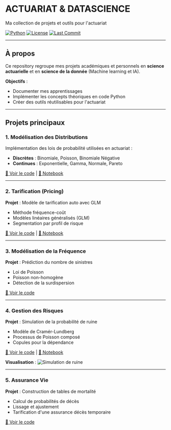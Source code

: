 # ACTUARIAT & DATASCIENCE 

Ma collection de projets et outils pour l'actuariat

[![Python](https://img.shields.io/badge/Python-3.9+-blue.svg)](https://www.python.org/)
[![License](https://img.shields.io/badge/License-MIT-green.svg)](LICENSE)
[![Last Commit](https://img.shields.io/github/last-commit/ton-username/actuarial-toolkit)]()

---

## À propos

Ce repository regroupe mes projets académiques et personnels en **science actuarielle** et en **science de la donnée** (Machine learning et IA).

**Objectifs** :
- Documenter mes apprentissages
- Implémenter les concepts théoriques en code Python
- Créer des outils réutilisables pour l'actuariat


---

## Projets principaux

### 1. Modélisation des Distributions
Implémentation des lois de probabilité utilisées en actuariat :
- **Discrètes** : Binomiale, Poisson, Binomiale Négative
- **Continues** : Exponentielle, Gamma, Normale, Pareto

[📂 Voir le code](01_distributions/) | [📓 Notebook](notebooks/01_intro_distributions.ipynb)

---

### 2. Tarification (Pricing)
**Projet** : Modèle de tarification auto avec GLM

- Méthode fréquence-coût
- Modèles linéaires généralisés (GLM)
- Segmentation par profil de risque

[📂 Voir le code](02_pricing/) | [📓 Notebook](notebooks/02_case_study_auto_insurance.ipynb)


---

### 3. Modélisation de la Fréquence
**Projet** : Prédiction du nombre de sinistres

- Loi de Poisson
- Poisson non-homogène
- Détection de la surdispersion

[📂 Voir le code](03_claims_modeling/)

---

### 4. Gestion des Risques
**Projet** : Simulation de la probabilité de ruine

- Modèle de Cramér-Lundberg
- Processus de Poisson composé
- Copules pour la dépendance

[📂 Voir le code](04_risk_management/) | [📓 Notebook](notebooks/03_ruin_probability.ipynb)

**Visualisation** :
![Simulation de ruine](assets/ruin_simulation.png)

---

### 5. Assurance Vie
**Projet** : Construction de tables de mortalité

- Calcul de probabilités de décès
- Lissage et ajustement
- Tarification d'une assurance décès temporaire

[📂 Voir le code](05_life_insurance/)

